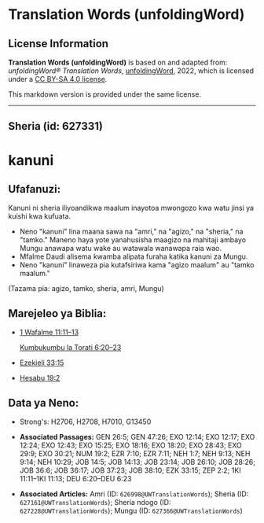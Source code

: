 # Translation Words (unfoldingWord)

## License Information

**Translation Words (unfoldingWord)** is based on and adapted from: _unfoldingWord® Translation Words_, [unfoldingWord](https://unfoldingword.org/utw), 2022, which is licensed under a [CC BY-SA 4.0 license](https://creativecommons.org/licenses/by-sa/4.0/legalcode.en).

This markdown version is provided under the same license.



--------------------------------

## Sheria (id: 627331)

kanuni
======

Ufafanuzi:
----------

Kanuni ni sheria iliyoandikwa maalum inayotoa mwongozo kwa watu jinsi ya kuishi kwa kufuata.

* Neno "kanuni" lina maana sawa na "amri," na "agizo," na "sheria," na "tamko." Maneno haya yote yanahusisha maagizo na mahitaji ambayo Mungu anawapa watu wake au watawala wanawapa raia wao.
* Mfalme Daudi alisema kwamba alipata furaha katika kanuni za Mungu.
* Neno "kanuni" linaweza pia kutafsiriwa kama "agizo maalum" au "tamko maalum."

(Tazama pia: agizo, tamko, sheria, amri, Mungu)

Marejeleo ya Biblia:
--------------------

* [1 Wafalme 11:11–13](https://ref.ly/1Kgs11:11-1Kgs11:13)

    [Kumbukumbu la Torati 6:20–23](https://ref.ly/Deut6:20-Deut6:23)

* [Ezekieli 33:15](https://ref.ly/Ezek33:15)
* [Hesabu 19:2](https://ref.ly/Num19:2)

Data ya Neno:
-------------

* Strong's: H2706, H2708, H7010, G13450

* **Associated Passages:** GEN 26:5; GEN 47:26; EXO 12:14; EXO 12:17; EXO 12:24; EXO 12:43; EXO 15:25; EXO 18:16; EXO 18:20; EXO 28:43; EXO 29:9; EXO 30:21; NUM 19:2; EZR 7:10; EZR 7:11; NEH 1:7; NEH 9:13; NEH 9:14; NEH 10:29; JOB 14:5; JOB 14:13; JOB 23:14; JOB 26:10; JOB 28:26; JOB 36:6; JOB 36:17; JOB 37:23; JOB 38:10; EZK 33:15; ZEP 2:2; 1KI 11:11–1KI 11:13; DEU 6:20–DEU 6:23
* **Associated Articles:** Amri (ID: `626998@UWTranslationWords`); Sheria (ID: `627161@UWTranslationWords`); Sheria ndogo (ID: `627228@UWTranslationWords`); Mungu (ID: `627366@UWTranslationWords`)

